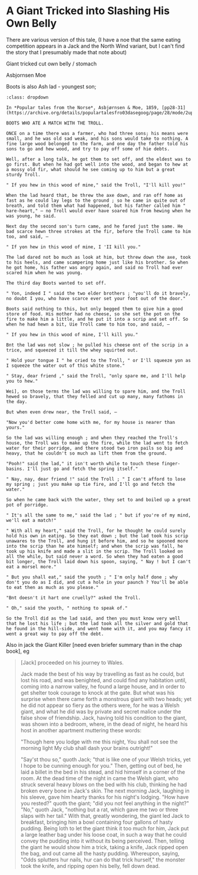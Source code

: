 # A Giant Tricked into Slashing His Own Belly

There are various version of this tale, (I have a noe that the same eating competition appears in a Jack and the North Wind variant, but I can't find the story that I presumably made that note about)

Giant tricked cut own belly / stomach

Asbjornsen Moe

Boots is also Ash lad - youngest son; 

```{admonition} Boots Who Ate a Match With a Troll, *Asbjørnsen and Moe*, 1859
:class: dropdown

In *Popular tales from the Norse*, Asbjørnsen & Moe, 1859, [pp28-31](https://archive.org/details/populartalesfro03dasegoog/page/28/mode/2up):

BOOTS WHO ATE A MATCH WITH THE TROLL.

ONCE on a time there was a farmer, who had three sons; his means were small, and he was old sad weak, and his sons would take to nothing. A fine large wood belonged to the farm, and one day the father told his sons to go and hew wood, and try to pay off some of hie debts.

Well, after a long talk, he got them to set off, and the eldest was to go first. But when he had got well into the wood, and began to hew at a mossy old fir, what should he see coming up to him but a great sturdy Troll.

" If you hew in this wood of mine," said the Troll, "I'll kill you!"

When the lad heard that, be threw the axe down, and ran off home as fast as he could lay legs to the ground ; so he came in quite out of breath, and told them what had happened, but his father called him " hare-heart," — no Troll would ever have soared him from hewing when he was young, he said.

Next day the second son's turn came, and he fared just the same. He bad scarce hewn three strokes at the fir, before the Troll came to him too, and said, —

" If yon hew in this wood of mine, I 'II kill you."

The lad dared not bo much as look at him, but threw down the axe, took to his heels, and came scampering home just like his brother. So when he got home, his father was angry again, and said no Troll had ever scared him when he was young.

The third day Boots wanted to set off.

" Yon, indeed I " said the two elder brothers ; "you'll do it bravely, no doubt I you, who have scarce ever set your foot out of the door."

Boots said nothing to this, but only begged them to give him a good store of food. His mother had no cheese, so she set the pot on the fire to make him a little, and he put it into a scrip and set off. So when he had hewn a bit, Uie Troll came to him too, and said, —

" If you hew in this wood of mine, I'll kill you."

Bnt the lad was not slow ; he pulled his cheese ont of the scrip in a trice, and squeezed it till the whey squirted out.

" Hold your tongue I " he cried to the Troll, " or I'll squeeze yon as I squeeze the water out of this white stone."

" Stay, dear friend ," said the Troll, "only spare me, and I'll help you to hew."

Wei], on those terms the lad was willing to spare him, and the Troll hewed so bravely, that they felled and cut up many, many fathoms in the day.

But when even drew near, the Troll said, —

"Now you'd better come home with me, for my house is nearer than yours."

So the lad was willing enough ; and when they reached the Troll's house, the Troll was to make up the fire, while the lad went to fetch water for their porridge, and there stood two iron pails so big and heavy, that he couldn't so much aa lift them from the ground.

"Pooh!" said the lad," it isn't worth while to touch these finger-basins. I'll just go and fetch the spring itself."

" Nay, nay, dear friend !" said the Troll ; " I can't afford to lose my spring ; just you make up tie fire, and I'll go and fetch the water."

So when he came back with the water, they set to and boiled up a great pot of porridge.

" It's all the same to me," said the lad ; " but if you're of my mind, we'll eat a match!"

" With all my heart," said the Troll, for he thought he could surely hold his own in eating. So they eat down ; but the lad took his scrip unawares to the Troll, and hung it before him, and so he spooned more into the scrip than he ate himself; and when the scrip was fall, he took up his knife and made a slit in the scrip. The Troll looked on all the while, but said never a word. So when they had eaten a good bit longer, the Troll laid down his spoon, saying, " Nay ! but I can't eat a morsel more."

" But you shall eat," said the youth ; " I'm only half done ; why don't you do as I did, and cut a hole in your paunch ? You'll be able to eat then as much as you please."

"Bnt doesn't it hart one cruelly?" asked the Troll.

" Oh," said the youth, " nothing to speak of."

So the Troll did as the lad said, and then you must know very well that he lost his life ; but the lad took all the silver and gold that he found in the hill-side, and went home with it, and you may fancy it went a great way to pay off the debt.

```

Also in jack the Giant Killer [need even briefer summary than in the chap book], eg

> [Jack] proceeded on his journey to Wales.
>
> Jack made the best of his way by travelling as fast as he could, but lost his road, and was benighted, and could find any habitation until, coming into a narrow valley, he found a large house, and in order to get shelter took courage to knock at the gate. But what was his surprise when there came forth a monstrous giant with two heads; yet he did not appear so fiery as the others were, for he was a Welsh giant, and what he did was by private and secret malice under the false show of friendship. Jack, having told his condition to the giant, was shown into a bedroom, where, in the dead of night, he heard his host in another apartment muttering these words:
>
> "Though here you lodge with me this night,
> You shall not see the morning light
> My club shall dash your brains outright!"
>
> "Say'st thou so," quoth Jack; "that is like one of your Welsh tricks, yet I hope to be cunning enough for you." Then, getting out of bed, he laid a billet in the bed in his stead, and hid himself in a corner of the room. At the dead time of the night in came the Welsh giant, who struck several heavy blows on the bed with his club, thinking he had broken every bone in Jack's skin. The next morning Jack, laughing in his sleeve, gave him hearty thanks for his night's lodging. "How have you rested?" quoth the giant; "did you not feel anything in the night?" "No," quoth Jack, "nothing but a rat, which gave me two or three slaps with her tail." With that, greatly wondering, the giant led Jack to breakfast, bringing him a bowl containing four gallons of hasty pudding. Being loth to let the giant think it too much for him, Jack put a large leather bag under his loose coat, in such a way that he could convey the pudding into it without its being perceived. Then, telling the giant he would show him a trick, taking a knife, Jack ripped open the bag, and out came all the hasty pudding. Whereupon, saying, "Odds splutters hur nails, hur can do that trick hurself," the monster took the knife, and ripping open his belly, fell down dead.